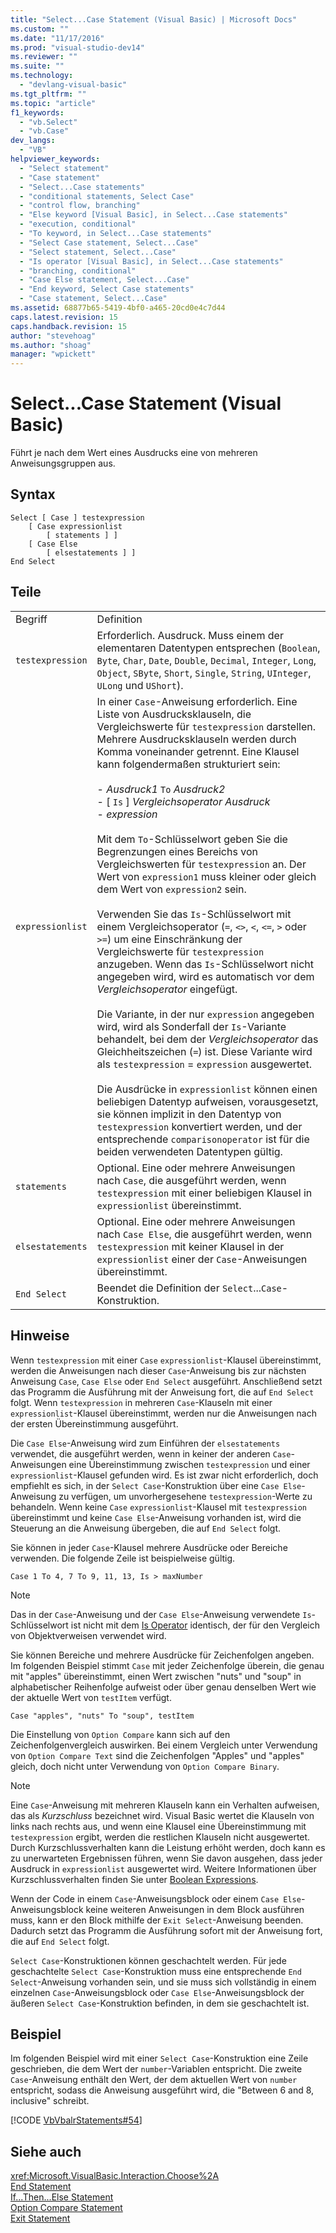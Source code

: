 ```yaml
---
title: "Select...Case Statement (Visual Basic) | Microsoft Docs"
ms.custom: ""
ms.date: "11/17/2016"
ms.prod: "visual-studio-dev14"
ms.reviewer: ""
ms.suite: ""
ms.technology: 
  - "devlang-visual-basic"
ms.tgt_pltfrm: ""
ms.topic: "article"
f1_keywords: 
  - "vb.Select"
  - "vb.Case"
dev_langs: 
  - "VB"
helpviewer_keywords: 
  - "Select statement"
  - "Case statement"
  - "Select...Case statements"
  - "conditional statements, Select Case"
  - "control flow, branching"
  - "Else keyword [Visual Basic], in Select...Case statements"
  - "execution, conditional"
  - "To keyword, in Select...Case statements"
  - "Select Case statement, Select...Case"
  - "Select statement, Select...Case"
  - "Is operator [Visual Basic], in Select...Case statements"
  - "branching, conditional"
  - "Case Else statement, Select...Case"
  - "End keyword, Select Case statements"
  - "Case statement, Select...Case"
ms.assetid: 68877b65-5419-4bf0-a465-20cd0e4c7d44
caps.latest.revision: 15
caps.handback.revision: 15
author: "stevehoag"
ms.author: "shoag"
manager: "wpickett"
---
```

# Select...Case Statement (Visual Basic)
Führt je nach dem Wert eines Ausdrucks eine von mehreren Anweisungsgruppen aus.  
  
## Syntax  
  
```  
Select [ Case ] testexpression  
    [ Case expressionlist  
        [ statements ] ]  
    [ Case Else  
        [ elsestatements ] ]  
End Select  
```  
  
## Teile  
  
|||  
|-|-|  
|Begriff|Definition|  
|`testexpression`|Erforderlich.  Ausdruck.  Muss einem der elementaren Datentypen entsprechen \(`Boolean`, `Byte`, `Char`, `Date`, `Double`, `Decimal`, `Integer`, `Long`, `Object`, `SByte`, `Short`, `Single`, `String`, `UInteger`, `ULong` und `UShort`\).|  
|`expressionlist`|In einer `Case`\-Anweisung erforderlich.  Eine Liste von Ausdrucksklauseln, die Vergleichswerte für `testexpression` darstellen.  Mehrere Ausdrucksklauseln werden durch Komma voneinander getrennt.  Eine Klausel kann folgendermaßen strukturiert sein:<br /><br /> -   *Ausdruck1* `To` *Ausdruck2*<br />-   \[ `Is` \] *Vergleichsoperator* *Ausdruck*<br />-   *expression*<br /><br /> Mit dem `To`\-Schlüsselwort geben Sie die Begrenzungen eines Bereichs von Vergleichswerten für `testexpression` an.  Der Wert von `expression1` muss kleiner oder gleich dem Wert von `expression2` sein.<br /><br /> Verwenden Sie das `Is`\-Schlüsselwort mit einem Vergleichsoperator \(`=`, `<>`, `<`, `<=`, `>` oder `>=`\) um eine Einschränkung der Vergleichswerte für `testexpression` anzugeben.  Wenn das `Is`\-Schlüsselwort nicht angegeben wird, wird es automatisch vor dem *Vergleichsoperator*  eingefügt.<br /><br /> Die Variante, in der nur `expression` angegeben wird, wird als Sonderfall der `Is`\-Variante behandelt, bei dem der *Vergleichsoperator* das Gleichheitszeichen \(`=`\) ist.  Diese Variante wird als `testexpression` \= `expression` ausgewertet.<br /><br /> Die Ausdrücke in `expressionlist` können einen beliebigen Datentyp aufweisen, vorausgesetzt, sie können implizit in den Datentyp von `testexpression` konvertiert werden, und der entsprechende `comparisonoperator` ist für die beiden verwendeten Datentypen gültig.|  
|`statements`|Optional.  Eine oder mehrere Anweisungen nach `Case`, die ausgeführt werden, wenn `testexpression` mit einer beliebigen Klausel in `expressionlist` übereinstimmt.|  
|`elsestatements`|Optional.  Eine oder mehrere Anweisungen nach `Case Else`, die ausgeführt werden, wenn `testexpression` mit keiner Klausel in der `expressionlist` einer der `Case`\-Anweisungen übereinstimmt.|  
|`End Select`|Beendet die Definition der `Select`...`Case`\-Konstruktion.|  
  
## Hinweise  
 Wenn `testexpression` mit einer `Case` `expressionlist`\-Klausel übereinstimmt, werden die Anweisungen nach dieser `Case`\-Anweisung bis zur nächsten Anweisung `Case`, `Case Else` oder `End Select` ausgeführt.  Anschließend setzt das Programm die Ausführung mit der Anweisung fort, die auf `End Select` folgt.  Wenn `testexpression` in mehreren `Case`\-Klauseln mit einer `expressionlist`\-Klausel übereinstimmt, werden nur die Anweisungen nach der ersten Übereinstimmung ausgeführt.  
  
 Die `Case Else`\-Anweisung wird zum Einführen der `elsestatements` verwendet, die ausgeführt werden, wenn in keiner der anderen `Case`\-Anweisungen eine Übereinstimmung zwischen `testexpression` und einer `expressionlist`\-Klausel gefunden wird.  Es ist zwar nicht erforderlich, doch empfiehlt es sich, in der `Select Case`\-Konstruktion über eine `Case Else`\-Anweisung zu verfügen, um unvorhergesehene `testexpression`\-Werte zu behandeln.  Wenn keine `Case` `expressionlist`\-Klausel mit `testexpression` übereinstimmt und keine `Case Else`\-Anweisung vorhanden ist, wird die Steuerung an die Anweisung übergeben, die auf `End Select` folgt.  
  
 Sie können in jeder `Case`\-Klausel mehrere Ausdrücke oder Bereiche verwenden.  Die folgende Zeile ist beispielweise gültig.  
  
 `Case 1 To 4, 7 To 9, 11, 13, Is > maxNumber`  
  
> [!NOTE]
>  Das in der `Case`\-Anweisung und der `Case Else`\-Anweisung verwendete `Is`\-Schlüsselwort ist nicht mit dem [Is Operator](../../../visual-basic/language-reference/operators/is-operator.md) identisch, der für den Vergleich von Objektverweisen verwendet wird.  
  
 Sie können Bereiche und mehrere Ausdrücke für Zeichenfolgen angeben.  Im folgenden Beispiel stimmt `Case` mit jeder Zeichenfolge überein, die genau mit "apples" übereinstimmt, einen Wert zwischen "nuts" und "soup" in alphabetischer Reihenfolge aufweist oder über genau denselben Wert wie der aktuelle Wert von `testItem` verfügt.  
  
 `Case "apples", "nuts" To "soup", testItem`  
  
 Die Einstellung von `Option Compare` kann sich auf den Zeichenfolgenvergleich auswirken.  Bei einem Vergleich unter Verwendung von `Option Compare Text` sind die Zeichenfolgen "Apples" und "apples" gleich, doch nicht unter Verwendung von `Option Compare Binary`.  
  
> [!NOTE]
>  Eine `Case`\-Anweisung mit mehreren Klauseln kann ein Verhalten aufweisen, das als *Kurzschluss* bezeichnet wird.  Visual Basic wertet die Klauseln von links nach rechts aus, und wenn eine Klausel eine Übereinstimmung mit `testexpression` ergibt, werden die restlichen Klauseln nicht ausgewertet.  Durch Kurzschlussverhalten kann die Leistung erhöht werden, doch kann es zu unerwarteten Ergebnissen führen, wenn Sie davon ausgehen, dass jeder Ausdruck in `expressionlist` ausgewertet wird.  Weitere Informationen über Kurzschlussverhalten finden Sie unter [Boolean Expressions](../../../visual-basic/programming-guide/language-features/operators-and-expressions/boolean-expressions.md).  
  
 Wenn der Code in einem `Case`\-Anweisungsblock oder einem `Case Else`\-Anweisungsblock keine weiteren Anweisungen in dem Block ausführen muss, kann er den Block mithilfe der `Exit Select`\-Anweisung beenden.  Dadurch setzt das Programm die Ausführung sofort mit der Anweisung fort, die auf `End Select` folgt.  
  
 `Select Case`\-Konstruktionen können geschachtelt werden.  Für jede geschachtelte `Select Case`\-Konstruktion muss eine entsprechende `End Select`\-Anweisung vorhanden sein, und sie muss sich vollständig in einem einzelnen `Case`\-Anweisungsblock oder `Case Else`\-Anweisungsblock der äußeren `Select Case`\-Konstruktion befinden, in dem sie geschachtelt ist.  
  
## Beispiel  
 Im folgenden Beispiel wird mit einer `Select Case`\-Konstruktion eine Zeile geschrieben, die dem Wert der `number`\-Variablen entspricht.  Die zweite `Case`\-Anweisung enthält den Wert, der dem aktuellen Wert von `number` entspricht, sodass die Anweisung ausgeführt wird, die "Between 6 and 8, inclusive" schreibt.  
  
 [!CODE [VbVbalrStatements#54](../CodeSnippet/VS_Snippets_VBCSharp/VbVbalrStatements#54)]  
  
## Siehe auch  
 <xref:Microsoft.VisualBasic.Interaction.Choose%2A>   
 [End Statement](../../../visual-basic/language-reference/statements/end-statement.md)   
 [If...Then...Else Statement](../../../visual-basic/language-reference/statements/if-then-else-statement.md)   
 [Option Compare Statement](../../../visual-basic/language-reference/statements/option-compare-statement.md)   
 [Exit Statement](../../../visual-basic/language-reference/statements/exit-statement.md)